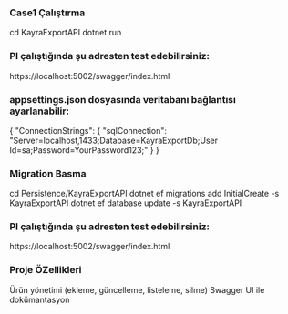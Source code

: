 ### Case1 Çalıştırma
cd KayraExportAPI
dotnet run
### PI çalıştığında şu adresten test edebilirsiniz:
https://localhost:5002/swagger/index.html
### appsettings.json dosyasında veritabanı bağlantısı ayarlanabilir:
{
  "ConnectionStrings": {
    "sqlConnection": "Server=localhost,1433;Database=KayraExportDb;User Id=sa;Password=YourPassword123;"
  }
}

### Migration Basma
cd Persistence/KayraExportAPI
dotnet ef migrations add InitialCreate -s KayraExportAPI
dotnet ef database update -s KayraExportAPI

### PI çalıştığında şu adresten test edebilirsiniz:
https://localhost:5002/swagger/index.html

### Proje ÖZellikleri
Ürün yönetimi (ekleme, güncelleme, listeleme, silme)
Swagger UI ile dokümantasyon
